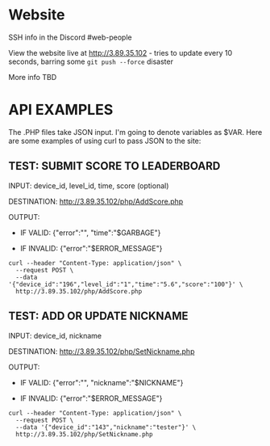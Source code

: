 # Website
SSH info in the Discord #web-people

View the website live at http://3.89.35.102 - tries to update every 10 seconds, barring some `git push --force` disaster

More info TBD

# API EXAMPLES
The .PHP files take JSON input. I'm going to denote variables as $VAR. Here are some examples of using curl to pass JSON to the site:

## TEST: SUBMIT SCORE TO LEADERBOARD

INPUT: device_id, level_id, time, score (optional)

DESTINATION: http://3.89.35.102/php/AddScore.php

OUTPUT:

- IF VALID: {"error":"", "time":"$GARBAGE"}

- IF INVALID: {"error":"$ERROR_MESSAGE"}
```
curl --header "Content-Type: application/json" \
  --request POST \
  --data '{"device_id":"196","level_id":"1","time":"5.6","score":"100"}' \
  http://3.89.35.102/php/AddScore.php
  ```

## TEST: ADD OR UPDATE NICKNAME

INPUT: device_id, nickname

DESTINATION: http://3.89.35.102/php/SetNickname.php

OUTPUT:

- IF VALID: {"error":"", "nickname":"$NICKNAME"}

- IF INVALID: {"error":"$ERROR_MESSAGE"}
```
curl --header "Content-Type: application/json" \
  --request POST \
  --data '{"device_id":"143","nickname":"tester"}' \
  http://3.89.35.102/php/SetNickname.php
  ```
